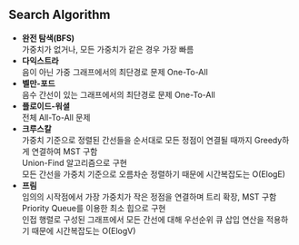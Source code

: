 ## Search Algorithm
- **완전 탐색(BFS)**  
    가중치가 없거나, 모든 가중치가 같은 경우 가장 빠름
- **다익스트라**  
    음이 아닌 가중 그래프에서의 최단경로 문제 One-To-All
- **벨만-포드**  
    음수 간선이 있는 그래프에서의 최단경로 문제 One-To-All
- **플로이드-워셜**  
    전체 All-To-All 문제
- **크루스칼**  
    가중치 기준으로 정렬된 간선들을 순서대로 모든 정점이 연결될 때까지 Greedy하게 연결하여 MST 구함  
    Union-Find 알고리즘으로 구현  
    모든 간선을 가중치 기준으로 오름차순 정렬하기 때문에 시간복잡도는 O(ElogE)
- **프림**  
    임의의 시작점에서 가장 가중치가 작은 정점을 연결하며 트리 확장, MST 구함  
    Priority Queue를 이용한 최소 힙으로 구현  
    인접 행렬로 구성된 그래프에서 모든 간선에 대해 우선순위 큐 삽입 연산을 적용하기 때문에 시간복잡도는 O(ElogV)